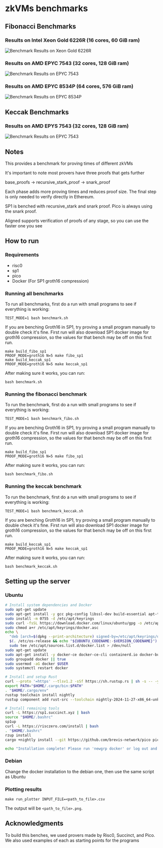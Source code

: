 # zkVMs benchmarks

## Fibonacci Benchmarks

### Results on Intel Xeon Gold 6226R (16 cores, 60 GiB ram)

![Benchmark Results on Xeon Gold 6226R](bench_results/17_feb_25_xeon6226R_16c_60gb.png)

### Results on AMD EPYC 7543 (32 cores, 128 GiB ram)

![Benchmark Results on EPYC 7543](bench_results/18_feb_25_epyc7543_32c_128gb.png)

### Results on AMD EPYC 8534P (64 cores, 576 GiB ram)

![Benchmark Results on EPYC 8534P](bench_results/18_feb_25_epyc8534p_64c_576gb.png)

## Keccak Benchmarks

### Results on AMD EPYS 7543 (32 cores, 128 GiB ram)

![Benchmark Results on EPYC 7543](bench_results/keccak_20_feb_25_epyc7543_32c_128gb.png)

## Notes

This provides a benchmark for proving times of different zkVMs

It's important to note most provers have three proofs that gets further

base_proofs -> recursive_stark_proof -> snark_proof

Each phase adds more proving times and reduces proof size. The final step is only needed to verify directly in Ethereum.

SP1 is benched with recursive_stark and snark proof. Pico is always using the snark proof. 

Aligned supports verification of proofs of any stage, so you can use the faster one you see

## How to run

### Requirements

- risc0
- sp1
- pico
- Docker (For SP1 groth16 compression)

### Running all benchmarks

To run all benchmarks, first do a run with small programs to see if everything is working:

```shell
TEST_MODE=1 bash benchmark.sh
```

If you are benching Groth16 in SP1, try proving a small program manually to double check it's fine. First run will also download SP1 docker image for groth16 compression, so the values for that bench may be off on this first run.

```shell
make build_fibo_sp1
PROOF_MODE=groth16 N=5 make fibo_sp1
make build_keccak_sp1
PROOF_MODE=groth16 N=5 make keccak_sp1
```

After making sure it works, you can run:

```shell
bash benchmark.sh
```


### Running the fibonacci benchmark

To run the benchmark, first do a run with small programs to see if everything is working:

```shell
TEST_MODE=1 bash benchmark_fibo.sh
```

If you are benching Groth16 in SP1, try proving a small program manually to double check it's fine. First run will also download SP1 docker image for groth16 compression, so the values for that bench may be off on this first run.

```shell
make build_fibo_sp1
PROOF_MODE=groth16 N=5 make fibo_sp1
```

After making sure it works, you can run:

```shell
bash benchmark_fibo.sh
```

### Running the keccak benchmark

To run the benchmark, first do a run with small programs to see if everything is working:

```shell
TEST_MODE=1 bash benchmark_keccak.sh
```

If you are benching Groth16 in SP1, try proving a small program manually to double check it's fine. First run will also download SP1 docker image for groth16 compression, so the values for that bench may be off on this first run.

```shell
make build_keccak_sp1
PROOF_MODE=groth16 N=5 make keccak_sp1
```

After making sure it works, you can run:

```shell
bash benchmark_keccak.sh
```


## Setting up the server

### Ubuntu


```sh
# Install system dependencies and Docker
sudo apt-get update
sudo apt-get install -y gcc pkg-config libssl-dev build-essential apt-transport-https ca-certificates curl software-properties-common
sudo install -m 0755 -d /etc/apt/keyrings
sudo curl -fsSL https://download.docker.com/linux/ubuntu/gpg -o /etc/apt/keyrings/docker.asc
sudo chmod a+r /etc/apt/keyrings/docker.asc
echo \
  "deb [arch=$(dpkg --print-architecture) signed-by=/etc/apt/keyrings/docker.asc] https://download.docker.com/linux/ubuntu \
  $(. /etc/os-release && echo "${UBUNTU_CODENAME:-$VERSION_CODENAME}") stable" | \
  sudo tee /etc/apt/sources.list.d/docker.list > /dev/null
sudo apt-get update
sudo apt-get install -y docker-ce docker-ce-cli containerd.io docker-buildx-plugin docker-compose-plugin
sudo groupadd docker || true
sudo usermod -aG docker $USER
sudo systemctl restart docker

# Install and setup Rust
curl --proto '=https' --tlsv1.2 -sSf https://sh.rustup.rs | sh -s -- -y
export PATH="$HOME/.cargo/bin:$PATH"
. "$HOME/.cargo/env"
rustup toolchain install nightly
rustup component add rust-src --toolchain nightly-2024-11-27-x86_64-unknown-linux-gnu

# Install remaining tools
curl -L https://sp1.succinct.xyz | bash
source "$HOME/.bashrc"
sp1up
curl -L https://risczero.com/install | bash
. "$HOME/.bashrc"
rzup install
cargo +nightly install --git https://github.com/brevis-network/pico pico-cli

echo "Installation complete! Please run 'newgrp docker' or log out and back in to use Docker without sudo."
```

### Debian

Change the docker installation to the debian one, then use the same script as Ubuntu

### Plotting results

```shell
make run_plotter INPUT_FILE=<path_to_file>.csv
```

The output will be `<path_to_file>.png`.

## Acknowledgments

To build this benches, we used provers made by Risc0, Succinct, and Pico. We also used examples of each as starting points for the programs
